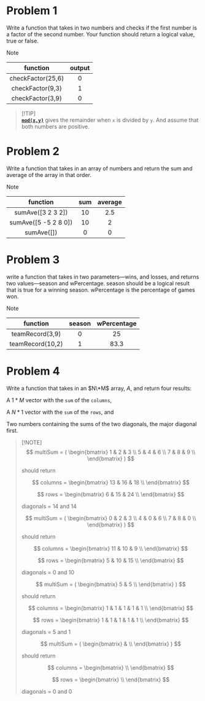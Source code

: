 # Problem 1
Write a function that takes in two numbers and checks if the first number is a factor of the second number.
Your function should return a logical value, true or false. 

> [!NOTE]
> 
> |     function      | output |
> |:-----------------:|:------:|
> | checkFactor(25,6) |   0    |
> | checkFactor(9,3)  |   1    |
> | checkFactor(3,9)  |   0    |

> \[!TIP]\
[**`mod(x,y)`**](https://www.mathworks.com/help/matlab/ref/mod.html) gives the remainder when `x` is divided by `y`. And assume that both numbers are positive.

# Problem 2
Write a function that takes in an array of numbers and return the
   sum and average of the array in that order.

> [!NOTE]
> 
>|       function        | sum | average |
>|:---------------------:|:---:|:-------:|
>|   sumAve([3 2 3 2])   | 10  |   2.5   |
>| sumAve([5 -5 2 8 0])  | 10  |    2    |
>|      sumAve([])       |  0  |    0    |

# Problem 3
write a function that takes in two parameters—wins, and losses, and returns two values—season and wPercentage.
season should be a logical result that is true for a winning season. wPercentage is the percentage of games won.


> [!NOTE]
> 
>|      function       | season |  wPercentage  |
>|:-------------------:|:------:|:-------------:|
>|   teamRecord(3,9)   |   0    |      25       |
>|  teamRecord(10,2)   |   1    |     83.3      |

   

# Problem 4
Write a function that takes in an $N\*M$ array, $A$,
and return four results:

   A $1*M$ vector with the `sum` of the `columns`,

   A $N*1$ vector with the `sum` of the `rows`, and

   Two numbers containing the sums of the two diagonals, the major diagonal first.
> \[!NOTE]\
$$ multiSum = ( \begin{bmatrix}
1 & 2 & 3 \\
5 & 4 & 6 \\
7 & 8 & 9 \\
\end{bmatrix} ) $$
> 
>should return 
> 
> $$  columns = \begin{bmatrix}
13 & 16 & 18 \\
\end{bmatrix} $$
> 
> $$ rows = \begin{bmatrix}
6 & 15 & 24 \\
\end{bmatrix} $$
> 
>diagonals = $14$ and $14$
> 
> $$ multiSum = ( \begin{bmatrix}
0 & 2 & 3 \\
4 & 0 & 6 \\
7 & 8 & 0 \\
\end{bmatrix} ) $$
>
>should return
>
> $$  columns = \begin{bmatrix}
11 & 10 & 9 \\
\end{bmatrix} $$
>
> $$ rows = \begin{bmatrix}
5 & 10 & 15 \\
\end{bmatrix} $$
>
>diagonals = $0$ and $10$
>
> $$ multiSum = ( \begin{bmatrix}
5 & 5 \\
\end{bmatrix} ) $$
>
>should return
>
> $$  columns = \begin{bmatrix}
1 & 1 & 1 & 1 & 1 \\
\end{bmatrix} $$
>
> $$ rows = \begin{bmatrix}
1 & 1 & 1 & 1 & 1 \\
\end{bmatrix} $$
>
>diagonals = $5$ and $1$
>
> $$ multiSum = ( \begin{bmatrix}
 &  \\
\end{bmatrix} ) $$
>
>should return
>
> $$  columns = \begin{bmatrix}
 \\
\end{bmatrix} $$
>
> $$ rows = \begin{bmatrix}
 \\
\end{bmatrix} $$
> 
> diagonals = $0$ and $0$
